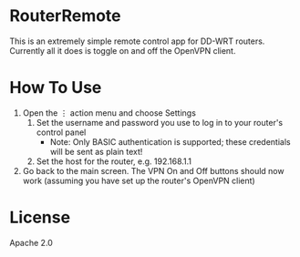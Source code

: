 # RouterRemote

This is an extremely simple remote control app for DD-WRT routers. Currently all
it does is toggle on and off the OpenVPN client.

# How To Use

1. Open the ⋮ action menu and choose Settings
   1. Set the username and password you use to log in to your router's control
      panel
       - Note: Only BASIC authentication is supported; these credentials will be
         sent as plain text!
   2. Set the host for the router, e.g. 192.168.1.1
2. Go back to the main screen. The VPN On and Off buttons should now work
   (assuming you have set up the router's OpenVPN client)

# License

Apache 2.0
